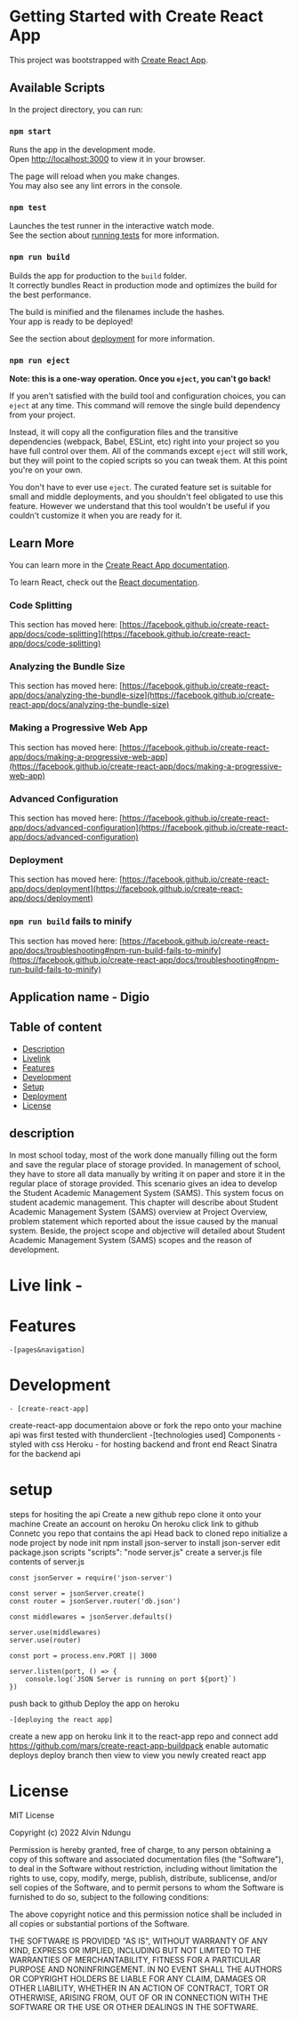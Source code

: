 # Getting Started with Create React App

This project was bootstrapped with [Create React App](https://github.com/facebook/create-react-app).

## Available Scripts

In the project directory, you can run:

### `npm start`

Runs the app in the development mode.\
Open [http://localhost:3000](http://localhost:3000) to view it in your browser.

The page will reload when you make changes.\
You may also see any lint errors in the console.

### `npm test`

Launches the test runner in the interactive watch mode.\
See the section about [running tests](https://facebook.github.io/create-react-app/docs/running-tests) for more information.

### `npm run build`

Builds the app for production to the `build` folder.\
It correctly bundles React in production mode and optimizes the build for the best performance.

The build is minified and the filenames include the hashes.\
Your app is ready to be deployed!

See the section about [deployment](https://facebook.github.io/create-react-app/docs/deployment) for more information.

### `npm run eject`

**Note: this is a one-way operation. Once you `eject`, you can't go back!**

If you aren't satisfied with the build tool and configuration choices, you can `eject` at any time. This command will remove the single build dependency from your project.

Instead, it will copy all the configuration files and the transitive dependencies (webpack, Babel, ESLint, etc) right into your project so you have full control over them. All of the commands except `eject` will still work, but they will point to the copied scripts so you can tweak them. At this point you're on your own.

You don't have to ever use `eject`. The curated feature set is suitable for small and middle deployments, and you shouldn't feel obligated to use this feature. However we understand that this tool wouldn't be useful if you couldn't customize it when you are ready for it.

## Learn More

You can learn more in the [Create React App documentation](https://facebook.github.io/create-react-app/docs/getting-started).

To learn React, check out the [React documentation](https://reactjs.org/).

### Code Splitting

This section has moved here: [https://facebook.github.io/create-react-app/docs/code-splitting](https://facebook.github.io/create-react-app/docs/code-splitting)

### Analyzing the Bundle Size

This section has moved here: [https://facebook.github.io/create-react-app/docs/analyzing-the-bundle-size](https://facebook.github.io/create-react-app/docs/analyzing-the-bundle-size)

### Making a Progressive Web App

This section has moved here: [https://facebook.github.io/create-react-app/docs/making-a-progressive-web-app](https://facebook.github.io/create-react-app/docs/making-a-progressive-web-app)

### Advanced Configuration

This section has moved here: [https://facebook.github.io/create-react-app/docs/advanced-configuration](https://facebook.github.io/create-react-app/docs/advanced-configuration)

### Deployment

This section has moved here: [https://facebook.github.io/create-react-app/docs/deployment](https://facebook.github.io/create-react-app/docs/deployment)

### `npm run build` fails to minify

This section has moved here: [https://facebook.github.io/create-react-app/docs/troubleshooting#npm-run-build-fails-to-minify](https://facebook.github.io/create-react-app/docs/troubleshooting#npm-run-build-fails-to-minify)

## Application name - Digio


## Table of content
- [Description](description)
- [Livelink](Link)
- [Features](feature)
- [Development](development)
- [Setup](setup)
- [Deployment](deployment)
- [License](license)


## description
In most school today, most of the work done manually filling out the form and save the regular place of storage provided. In management of school, they have to store all data manually by writing it on paper and store it in the regular place of storage provided. This scenario gives an idea to develop the Student Academic Management System (SAMS). This system focus on student academic management. This chapter will describe about Student Academic Management System (SAMS) overview at Project Overview, problem statement which reported about the issue caused by the manual system. Beside, the project scope and objective will detailed about Student Academic Management System (SAMS) scopes and the reason of development.

# Live link - 

# Features
    -[pages&navigation]


# Development
    - [create-react-app]
create-react-app documentaion above or fork the repo onto your machine
api was first tested with thunderclient
    -[technologies used]
Components - styled with css
Heroku - for hosting backend and front end
React
Sinatra for the backend api

# setup 
steps for hositing the api 
Create a new github repo clone it onto your machine
Create an account on heroku 
On heroku click link to github
Connetc you repo that contains the api 
Head back to cloned repo
initialize a node project by node init
npm install json-server to install json-server
edit package.json scripts 
"scripts": "node server.js"
create a server.js file
    contents of server.js

    const jsonServer = require('json-server')

    const server = jsonServer.create()
    const router = jsonServer.router('db.json')

    const middlewares = jsonServer.defaults()

    server.use(middlewares)
    server.use(router)

    const port = process.env.PORT || 3000

    server.listen(port, () => {
        console.log(`JSON Server is running on port ${port}`)
    })

push back to github
Deploy the app on heroku

    -[deploying the react app]
create a new app on heroku
link it to the react-app repo and connect
add https://github.com/mars/create-react-app-buildpack
enable automatic deploys 
deploy branch then view to view you newly created react app

# License
MIT License

Copyright (c) 2022 Alvin Ndungu

Permission is hereby granted, free of charge, to any person obtaining a copy
of this software and associated documentation files (the "Software"), to deal
in the Software without restriction, including without limitation the rights
to use, copy, modify, merge, publish, distribute, sublicense, and/or sell
copies of the Software, and to permit persons to whom the Software is
furnished to do so, subject to the following conditions:

The above copyright notice and this permission notice shall be included in all
copies or substantial portions of the Software.

THE SOFTWARE IS PROVIDED "AS IS", WITHOUT WARRANTY OF ANY KIND, EXPRESS OR
IMPLIED, INCLUDING BUT NOT LIMITED TO THE WARRANTIES OF MERCHANTABILITY,
FITNESS FOR A PARTICULAR PURPOSE AND NONINFRINGEMENT. IN NO EVENT SHALL THE
AUTHORS OR COPYRIGHT HOLDERS BE LIABLE FOR ANY CLAIM, DAMAGES OR OTHER
LIABILITY, WHETHER IN AN ACTION OF CONTRACT, TORT OR OTHERWISE, ARISING FROM,
OUT OF OR IN CONNECTION WITH THE SOFTWARE OR THE USE OR OTHER DEALINGS IN THE
SOFTWARE.
